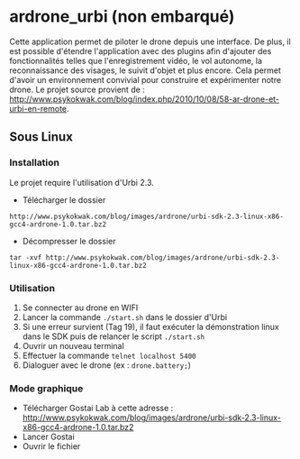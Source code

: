 # ardrone_urbi (non embarqué)

Cette application permet de piloter le drone depuis une interface. De plus, il est possible d'étendre l'application avec des plugins afin d'ajouter des fonctionnalités telles que l'enregistrement vidéo, le vol autonome, la reconnaissance des visages, le suivit d'objet et plus encore. Cela permet d'avoir un environnement convivial pour construire et expérimenter notre drone. Le projet source provient de : http://www.psykokwak.com/blog/index.php/2010/10/08/58-ar-drone-et-urbi-en-remote. 

## Sous Linux 

### Installation

Le projet require l'utilisation d'Urbi 2.3.
* Télécharger le dossier
```
http://www.psykokwak.com/blog/images/ardrone/urbi-sdk-2.3-linux-x86-gcc4-ardrone-1.0.tar.bz2
```
* Décompresser le dossier
```
tar -xvf http://www.psykokwak.com/blog/images/ardrone/urbi-sdk-2.3-linux-x86-gcc4-ardrone-1.0.tar.bz2
```

### Utilisation

1. Se connecter au drone en WIFI
2. Lancer la commande `./start.sh` dans le dossier d'Urbi
3. Si une erreur survient (Tag 19), il faut exécuter la démonstration linux dans le SDK puis de relancer le script `./start.sh`
4. Ouvrir un nouveau terminal 
5. Effectuer la commande `telnet localhost 5400`
6. Dialoguer avec le drone (ex : `drone.battery;`)

### Mode graphique

* Télécharger Gostai Lab à cette adresse : http://www.psykokwak.com/blog/images/ardrone/urbi-sdk-2.3-linux-x86-gcc4-ardrone-1.0.tar.bz2
* Lancer Gostai
* Ouvrir le fichier 
